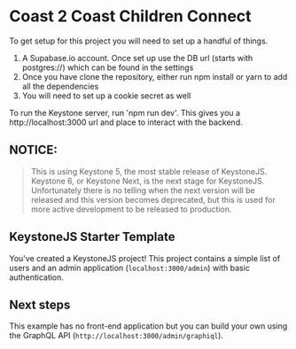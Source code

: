 # Coast 2 Coast Children Connect

To get setup for this project you will need to set up a handful of things.

1. A Supabase.io account. Once set up use the DB url (starts with postgres://) which can be found in the settings
2. Once you have clone the repository, either run npm install or yarn to add all the dependencies
3. You will need to set up a cookie secret as well

To run the Keystone server, run 'npm run dev'. This gives you a http://localhost:3000 url and place to interact with the backend.

## NOTICE:

> This is using Keystone 5, the most stable release of KeystoneJS. Keystone 6, or Keystone Next, is the next stage for KeystoneJS. Unfortunately there is no telling when the next version will be released and this version becomes deprecated, but this is used for more active development to be released to production.

## KeystoneJS Starter Template

You've created a KeystoneJS project! This project contains a simple list of users and an admin application (`localhost:3000/admin`) with basic authentication.

## Next steps

This example has no front-end application but you can build your own using the GraphQL API (`http://localhost:3000/admin/graphiql`).
